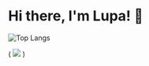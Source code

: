 # Hi there, I'm Lupa! 👋

![Top Langs](https://github-readme-stats.vercel.app/api/top-langs/?username=Lupalll&layout=compact&theme=THEME_NAME=tokyonight)

( ![](https://komarev.com/ghpvc/?username=Lupalll) )
